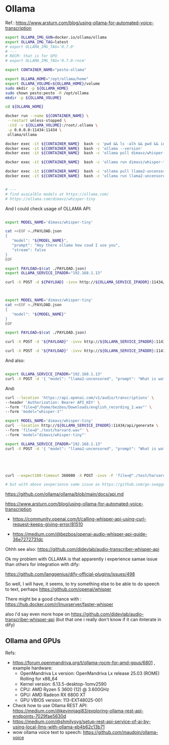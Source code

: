 # Ollama

Ref.: https://www.arsturn.com/blog/using-ollama-for-automated-voice-transcription

```bash
export OLLAMA_IMG_GUN=docker.io/ollama/ollama
export OLLAMA_IMG_TAG=latest
# export OLLAMA_IMG_TAG='0.7.0'
# ---
# ROCM: that is for GPU
# export OLLAMA_IMG_TAG='0.7.0-rocm'

export CONTAINER_NAME="pesto-ollama"

export OLLAMA_HOME="/opt/ollama/home"
export OLLAMA_VOLUME=${OLLAMA_HOME}/volume
sudo mkdir -p ${OLLAMA_HOME}
sudo chown pesto:pesto -R /opt/ollama
mkdir -p ${OLLAMA_VOLUME}

cd ${OLLAMA_HOME}

docker run --name ${CONTAINER_NAME} \
 --restart unless-stopped \
 -itd -v ${OLLAMA_VOLUME}:/root/.ollama \
 -p 0.0.0.0:11434:11434 \
 ollama/ollama

docker exec -it ${CONTAINER_NAME}  bash -c 'pwd && ls -alh && pwd && id'
docker exec -it ${CONTAINER_NAME}  bash -c 'ollama --version'
docker exec -it ${CONTAINER_NAME}  bash -c 'ollama pull dimavz/whisper-tiny'

docker exec -it ${CONTAINER_NAME}  bash -c 'ollama run dimavz/whisper-tiny'

docker exec -it ${CONTAINER_NAME}  bash -c 'ollama pull llama2-uncensored'
docker exec -it ${CONTAINER_NAME}  bash -c 'ollama run llama2-uncensored'


# ---
# find avaialble models at https://ollama.com/
# https://ollama.com/dimavz/whisper-tiny


```

And I could check usage of OLLAMA API:

```bash

export MODEL_NAME='dimavz/whisper-tiny'

cat <<EOF >./PAYLOAD.json
{
   "model": "${MODEL_NAME}",
   "prompt": "Hey there ollama how coud I use you",
   "stream": false
}
EOF

export PAYLOAD=$(cat ./PAYLOAD.json) 
export OLLAMA_SERVICE_IPADDR="192.168.1.13"

curl -X POST -d ${PAYLOAD} -ivvv http://${OLLAMA_SERVICE_IPADDR}:11434/api/generate



export MODEL_NAME='dimavz/whisper-tiny'
cat <<EOF >./PAYLOAD.json
{
   "model": "${MODEL_NAME}"
}
EOF

export PAYLOAD=$(cat ./PAYLOAD.json) 

curl -X POST -d "${PAYLOAD}" -ivvv http://${OLLAMA_SERVICE_IPADDR}:11434/api/show

curl -X POST -d "${PAYLOAD}" -ivvv http://${OLLAMA_SERVICE_IPADDR}:11434/api/show | tail -n 1 | jq .

```

And also:

```bash

export OLLAMA_SERVICE_IPADDR="192.168.1.13"
curl -X POST -d '{ "model": "llama2-uncensored", "prompt": "What is water made of?" }' -ivvv http://${OLLAMA_SERVICE_IPADDR}:11434/api/generate

```

And:

```bash
curl --location 'https://api.openai.com/v1/audio/transcriptions' \
--header 'Authorization: Bearer API_KEY' \
--form 'file=@"/home/bezbos/Downloads/english_recording_2.wav"' \
--form 'model="whisper-1"'

export MODEL_NAME='dimavz/whisper-tiny'
curl --location http://${OLLAMA_SERVICE_IPADDR}:11434/api/generate \
--form 'file=@"./test/harvard.wav"' \
--form 'model="dimavz/whisper-tiny"'

export OLLAMA_SERVICE_IPADDR="192.168.1.13"
curl -X POST -d '{ "model": "llama2-uncensored", "prompt": "What is water made of?" }' -ivvv http://${OLLAMA_SERVICE_IPADDR}:11434/api/generate





curl --expect100-timeout 360000 -X POST -ivvv -F 'file=@"./test/harvard.wav"' -F 'model="dimavz%2Fwhisper-tiny"' http://192.168.1.13:11434/api/chat

# but with above iexperience same issue as https://github.com/go-swagger/go-swagger/issues/2491

```

https://github.com/ollama/ollama/blob/main/docs/api.md

https://www.arsturn.com/blog/using-ollama-for-automated-voice-transcription

* https://community.openai.com/t/calling-whisper-api-using-curl-request-keeps-giving-error/81510

* https://medium.com/@bezbos/openai-audio-whisper-api-guide-36e7272731dc


Ohhh see also: https://github.com/didevlab/audio-transcriber-whisper-api



Ok my problem with OLLAMA is that apparently i experience samae issue than others for integration with dify:

https://github.com/langgenius/dify-official-plugins/issues/498


So well, I will have, it seems, to try something else to be able to do speech to text, perhaps https://github.com/openai/whisper

There might be a good chance with : https://hub.docker.com/r/linuxserver/faster-whisper

also i'd say even more hope on https://github.com/didevlab/audio-transcriber-whisper-api (but that one i really don't know if it can itnterate in dify)

## Ollama and GPUs

Refs:

* https://forum.openmandriva.org/t/ollama-rocm-for-amd-gpus/6801 , example hardware:
  * OpenMandriva Lx version: OpenMandriva Lx release 25.03 (ROME) Rolling for x86_64
  * Kernel version: 6.13.5-desktop-1omv2590
  * CPU: AMD Ryzen 5 3600 (12) @ 3.600GHz
  * GPU: AMD Radeon RX 6800 XT
  * GPU VBIOS version: 113-EXT48025-001
* Check how to use Ollama REST API: https://medium.com/@kevinnjagi83/exploring-ollama-rest-api-endpoints-7029fae5630d
* https://medium.com/@shmilysyg/setup-rest-api-service-of-ai-by-using-local-llms-with-ollama-eb4b62c13b71
* wow ollama voice text to speech: https://github.com/maudoin/ollama-voice
